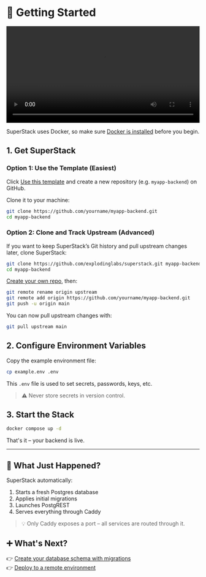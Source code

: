 # 🚀 Getting Started

<video controls width="100%">
  <source src="/superstack/assets/getting-started.mp4" type="video/mp4">
  <data 
    value="Music: Bensound, License: UZG5X7IWWLQOQEU1, Artist: Lunar Years" 
    hidden>
  </data>
  Your browser does not support the video tag.
</video>

SuperStack uses Docker, so make sure [Docker is
installed](https://docs.docker.com/get-docker/) before you begin.

## 1. Get SuperStack

### Option 1: Use the Template (Easiest)

Click [Use this template](https://github.com/explodinglabs/superstack/generate)
and create a new repository (e.g. `myapp-backend`) on GitHub.

Clone it to your machine:

```sh
git clone https://github.com/yourname/myapp-backend.git
cd myapp-backend
```

### Option 2: Clone and Track Upstream (Advanced)

If you want to keep SuperStack’s Git history and pull upstream changes later,
clone SuperStack:

```sh
git clone https://github.com/explodinglabs/superstack.git myapp-backend
cd myapp-backend
```

[Create your own repo](https://github.com/new), then:

```sh
git remote rename origin upstream
git remote add origin https://github.com/yourname/myapp-backend.git
git push -u origin main
```

You can now pull upstream changes with:

```sh
git pull upstream main
```

## 2. Configure Environment Variables

Copy the example environment file:

```sh
cp example.env .env
```

This `.env` file is used to set secrets, passwords, keys, etc.

> ⚠️ Never store secrets in version control.

## 3. Start the Stack

```sh
docker compose up -d
```

That's it – your backend is live.

---

## 🧩 What Just Happened?

SuperStack automatically:

1. Starts a fresh Postgres database
2. Applies initial migrations
3. Launches PostgREST
4. Serves everything through Caddy

> 💡 Only Caddy exposes a port – all services are routed through it.

## ➕ What's Next?

👉 [Create your database schema with migrations](migrations.md)  
👉 [Deploy to a remote environment](deploying.md)
